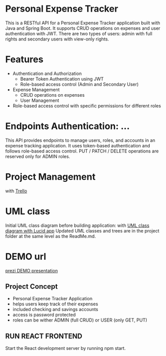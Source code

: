 # Personal Expense Tracker
This is a RESTful API for a Personal Expense Tracker application built with Java and Spring Boot. It supports CRUD operations on expenses and user authentication with JWT. There are two types of users: admin with full rights and secondary users with view-only rights.

# Features
* Authentication and Authorization
  * Bearer Token Authentication using JWT
  * Role-based access control (Admin and Secondary User)
* Expense Management
  * CRUD operations on expenses
  * User Management
* Role-based access control with specific permissions for different roles

# Endpoints Authentication: ...

This API provides endpoints to manage users, roles, and accounts in an expense tracking application. It uses token-based authentication and follows role-based access control.
PUT / PATCH / DELETE operations are reserved only for ADMIN roles.

# Project Management
with [Trello](https://trello.com/b/7UEVtP7K/ironhack-final-project)

# UML class

Initial UML class diagram before building application:
with [UML class diagram with Lucid app](https://lucid.app/lucidchart/4997b6d4-f125-4aeb-8e9e-b4684ca19e0c/edit?invitationId=inv_968bdb5c-7366-4d34-9504-787e16fb16e0)
Updated UML classes and trees are in the project folder at the same level as the ReadMe.md.

# DEMO url

[prezi DEMO presentation](https://prezi.com/view/bXWuU442LVVUtxOQecD6/)

## Project Concept

* Personal Expense Tracker Application
* helps users keep track of their expenses
* included checking and savings accounts
* access is password protected
* roles can be wither ADMIN (full CRUD) or USER (only GET, PUT)

## RUN REACT FRONTEND

Start the React development server by running npm start.



